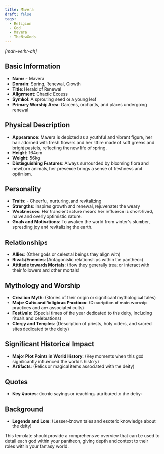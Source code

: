 ```yaml
---
title: Mavera
draft: false
tags:
  - Religion
  - God
  - Mavera
  - TheNewGods
---
```

*[mah-verhr-ah]*
## Basic Information

- **Name**:- Mavera
- **Domain**: Spring, Renewal, Growth
- **Title**: Herald of Renewal
- **Alignment**: Chaotic Excess
- **Symbol**: A sprouting seed or a young leaf
- **Primary Worship Area**: Gardens, orchards, and places undergoing renewal

## Physical Description

- **Appearance**: Mavera is depicted as a youthful and vibrant figure, her hair adorned with fresh flowers and her attire made of soft greens and bright pastels, reflecting the new life of spring.
- **Height**: 164cm
- **Weight**: 56kg
- **Distinguishing Features**: Always surrounded by blooming flora and newborn animals, her presence brings a sense of freshness and optimism.

## Personality

- **Traits**: - Cheerful, nurturing, and revitalizing
- **Strengths**: Inspires growth and renewal, rejuvenates the weary
- **Weaknesses**: Her transient nature means her influence is short-lived, naive and overly optimistic nature.
- **Goals and Motivations**: To awaken the world from winter's slumber, spreading joy and revitalizing the earth.

## Relationships

- **Allies**: (Other gods or celestial beings they align with)
- **Rivals/Enemies**: (Antagonistic relationships within the pantheon)
- **Attitude towards Mortals**: (How they generally treat or interact with their followers and other mortals)

## Mythology and Worship

- **Creation Myth**: (Stories of their origin or significant mythological tales)
- **Major Cults and Religious Practices**: (Description of main worship practices and any associated cults)
- **Festivals**: (Special times of the year dedicated to this deity, including rituals and celebrations)
- **Clergy and Temples**: (Description of priests, holy orders, and sacred sites dedicated to the deity)

## Significant Historical Impact

- **Major Plot Points in World History**: (Key moments when this god significantly influenced the world’s history)
- **Artifacts**: (Relics or magical items associated with the deity)

## Quotes

- **Key Quotes**: (Iconic sayings or teachings attributed to the deity)

## Background

- **Legends and Lore**: (Lesser-known tales and esoteric knowledge about the deity)

This template should provide a comprehensive overview that can be used to detail each god within your pantheon, giving depth and context to their roles within your fantasy world.